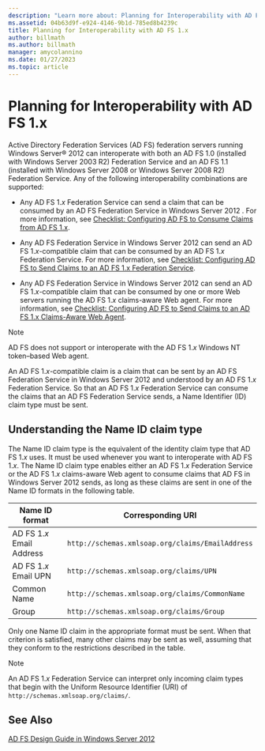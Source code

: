```yaml
---
description: "Learn more about: Planning for Interoperability with AD FS 1.x"
ms.assetid: 04b63d9f-e924-4146-9b1d-785ed8b4239c
title: Planning for Interoperability with AD FS 1.x
author: billmath
ms.author: billmath
manager: amycolannino
ms.date: 01/27/2023
ms.topic: article
---
```


# Planning for Interoperability with AD FS 1.x

Active Directory Federation Services \(AD FS\) federation servers running Windows Server&reg; 2012 can interoperate with both an AD FS 1.0 \(installed with Windows Server 2003 R2\) Federation Service and an AD FS 1.1 \(installed with Windows Server 2008 or Windows Server 2008 R2\) Federation Service. Any of the following interoperability combinations are supported:

-   Any AD FS 1.*x* Federation Service can send a claim that can be consumed by an AD FS Federation Service in  Windows Server 2012 . For more information, see [Checklist: Configuring AD FS  to Consume Claims from AD FS 1.x](../../ad-fs/deployment/Checklist--Configuring-AD-FS--to-Consume-Claims-from-AD-FS-1.x.md).

-   Any AD FS Federation Service in  Windows Server 2012  can send an AD FS 1.*x*\-compatible claim that can be consumed by an AD FS 1.*x* Federation Service. For more information, see [Checklist: Configuring AD FS to Send Claims to an AD FS 1.x Federation Service](../../ad-fs/deployment/Checklist--Configuring-AD-FS-to-Send-Claims-to-an-AD-FS-1.x-Federation-Service.md).

-   Any AD FS Federation Service in  Windows Server 2012  can send an AD FS 1.*x*\-compatible claim that can be consumed by one or more Web servers running the AD FS 1.*x* claims\-aware Web agent. For more information, see [Checklist: Configuring AD FS to Send Claims to an AD FS 1.x Claims-Aware Web Agent](../../ad-fs/deployment/Checklist--Configuring-AD-FS-to-Send-Claims-to-an-AD-FS-1.x-Claims-Aware-Web-Agent.md).

> [!NOTE]
> AD FS does not support or interoperate with the AD FS 1.*x* Windows NT token–based Web agent.

An AD FS 1.*x*\-compatible claim is a claim that can be sent by an AD FS Federation Service in  Windows Server 2012  and understood by an AD FS 1.*x* Federation Service. So that an AD FS 1.*x* Federation Service can consume the claims that an AD FS Federation Service sends, a Name Identifier \(ID\) claim type must be sent.

## Understanding the Name ID claim type
The Name ID claim type is the equivalent of the identity claim type that AD FS 1.*x* uses. It must be used whenever you want to interoperate with AD FS 1.*x*. The Name ID claim type enables either an AD FS 1.*x* Federation Service or the AD FS 1.*x* claims\-aware Web agent to consume claims that AD FS in  Windows Server 2012  sends, as long as these claims are sent in one of the Name ID formats in the following table.


|      Name ID format       |               Corresponding URI                |
|---------------------------|------------------------------------------------|
| AD FS 1.*x* Email Address | `http://schemas.xmlsoap.org/claims/EmailAddress` |
|   AD FS 1.*x* Email UPN   |     `http://schemas.xmlsoap.org/claims/UPN`      |
|        Common Name        |  `http://schemas.xmlsoap.org/claims/CommonName`  |
|           Group           |    `http://schemas.xmlsoap.org/claims/Group`     |

Only one Name ID claim in the appropriate format must be sent. When that criterion is satisfied, many other claims may be sent as well, assuming that they conform to the restrictions described in the table.

> [!NOTE]
> An AD FS 1.*x* Federation Service can interpret only incoming claim types that begin with the Uniform Resource Identifier \(URI\) of `http://schemas.xmlsoap.org/claims/`.

## See Also
[AD FS Design Guide in Windows Server 2012](AD-FS-Design-Guide-in-Windows-Server-2012.md)
